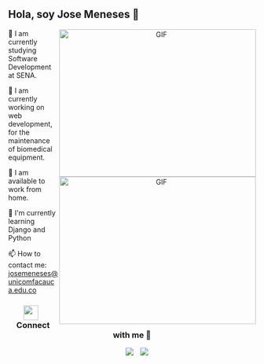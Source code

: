 ## Hola, soy Jose Meneses  👋

<a target="_blank" align="center">
  <img align="right" top="500" height="300" width="400" alt="GIF" src="https://media.giphy.com/media/SWoSkN6DxTszqIKEqv/giphy.gif">
</a>

🌱 I am currently studying Software Development at SENA.

<a target="_blank" align="center">
  <img align="right" top="500" height="300" width="400" alt="GIF" src="https://certificadossena.net/logo-sena/">
</a>

🌱 I am currently working on web development, for the maintenance of biomedical equipment.

🤝 I am available to work from home.

🌱 I'm currently learning Django and Python

📫 How to contact me: josemeneses@unicomfacauca.edu.co
<br/>
<h3 align="center" > <img src="https://media.giphy.com/media/iY8CRBdQXODJSCERIr/giphy.gif" width="30" height="30" style="margin-right: 10px;">Connect with me 🤝 </h3>

<p align="center">

<div align="center"  class="icons-social" style="margin-left: 10px;">
  <a style="margin-left: 10px;"  target="_blank" href="https://www.linkedin.com/in/jos%C3%A9-meneses-374b71127/">
	<img src="https://img.icons8.com/doodle/40/000000/linkedin--v2.png"></a>
    <a style="margin-left: 10px;" target="_blank" href="https://github.com/josemeneses88">
	  	<img src="https://img.icons8.com/doodle/40/000000/github--v1.png">
    </a>
</div>
</p>



<!-- **josemeneses88/josemeneses88** is a ✨ _special_ ✨ repository because its `README.md` (this file) appears on your GitHub profile.

